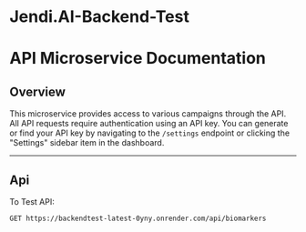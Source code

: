 # Jendi.AI-Backend-Test

# API Microservice Documentation

## Overview

This microservice provides access to various campaigns through the API. All API requests require authentication using an API key. You can generate or find your API key by navigating to the `/settings` endpoint or clicking the "Settings" sidebar item in the dashboard.

---

## Api

To Test API:

```bash
GET https://backendtest-latest-0yny.onrender.com/api/biomarkers
